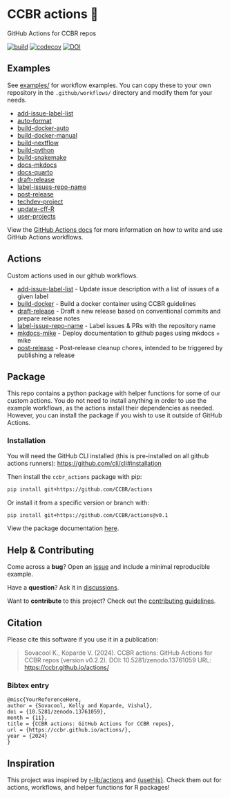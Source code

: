 <!-- README.md is generated from README.qmd. Please edit that file -->

# CCBR actions 🤖

GitHub Actions for CCBR repos

[![build](https://github.com/CCBR/actions/actions/workflows/build-python.yml/badge.svg)](https://github.com/CCBR/actions/actions/workflows/build-python.yml)
[![codecov](https://codecov.io/gh/CCBR/actions/graph/badge.svg?token=yCtBbX4tap)](https://codecov.io/gh/CCBR/actions)
[![DOI](https://zenodo.org/badge/DOI/10.5281/zenodo.13761059.svg)](https://doi.org/10.5281/zenodo.13761059)

## Examples

See [examples/](examples) for workflow examples. You can copy these to
your own repository in the `.github/workflows/` directory and modify
them for your needs.

- [add-issue-label-list](examples/add-issue-label-list.yml)
- [auto-format](examples/auto-format.yml)
- [build-docker-auto](examples/build-docker-auto.yml)
- [build-docker-manual](examples/build-docker-manual.yml)
- [build-nextflow](examples/build-nextflow.yml)
- [build-python](examples/build-python.yml)
- [build-snakemake](examples/build-snakemake.yml)
- [docs-mkdocs](examples/docs-mkdocs.yml)
- [docs-quarto](examples/docs-quarto.yml)
- [draft-release](examples/draft-release.yml)
- [label-issues-repo-name](examples/label-issues-repo-name.yml)
- [post-release](examples/post-release.yml)
- [techdev-project](examples/techdev-project.yml)
- [update-cff-R](examples/update-cff-R.yml)
- [user-projects](examples/user-projects.yml)

View the [GitHub Actions docs](https://docs.github.com/en/actions) for
more information on how to write and use GitHub Actions workflows.

## Actions

Custom actions used in our github workflows.

- [add-issue-label-list](add-issue-label-list) - Update issue
  description with a list of issues of a given label
- [build-docker](build-docker) - Build a docker container using CCBR
  guidelines
- [draft-release](draft-release) - Draft a new release based on
  conventional commits and prepare release notes
- [label-issue-repo-name](label-issue-repo-name) - Label issues & PRs
  with the repository name
- [mkdocs-mike](mkdocs-mike) - Deploy documentation to github pages
  using mkdocs + mike
- [post-release](post-release) - Post-release cleanup chores, intended
  to be triggered by publishing a release

## Package

This repo contains a python package with helper functions for some of
our custom actions. You do not need to install anything in order to use
the example workflows, as the actions install their dependencies as
needed. However, you can install the package if you wish to use it
outside of GitHub Actions.

### Installation

You will need the GitHub CLI installed (this is pre-installed on all
github actions runners): <https://github.com/cli/cli#installation>

Then install the `ccbr_actions` package with pip:

```bash
pip install git+https://github.com/CCBR/actions
```

Or install it from a specific version or branch with:

```bash
pip install git+https://github.com/CCBR/actions@v0.1
```

View the package documentation
[here](https://CCBR.github.io/actions/reference).

## Help & Contributing

Come across a **bug**? Open an
[issue](https://github.com/CCBR/actions/issues) and include a minimal
reproducible example.

Have a **question**? Ask it in
[discussions](https://github.com/CCBR/actions/discussions).

Want to **contribute** to this project? Check out the [contributing
guidelines](.github/CONTRIBUTING.md).

## Citation

Please cite this software if you use it in a publication:

> Sovacool K., Koparde V. (2024). CCBR actions: GitHub Actions for CCBR
> repos (version v0.2.2). DOI: 10.5281/zenodo.13761059 URL:
> https://ccbr.github.io/actions/

### Bibtex entry

    @misc{YourReferenceHere,
    author = {Sovacool, Kelly and Koparde, Vishal},
    doi = {10.5281/zenodo.13761059},
    month = {11},
    title = {CCBR actions: GitHub Actions for CCBR repos},
    url = {https://ccbr.github.io/actions/},
    year = {2024}
    }

## Inspiration

This project was inspired by
[r-lib/actions](https://github.com/r-lib/actions/) and
[{usethis}](https://usethis.r-lib.org/reference/github_actions.html).
Check them out for actions, workflows, and helper functions for R
packages!
